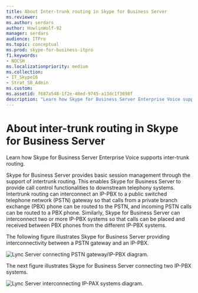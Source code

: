 ```yaml
---
title: About Inter-trunk routing in Skype for Business Server
ms.reviewer: 
ms.author: serdars
author: HowlinWolf-92
manager: serdars
audience: ITPro
ms.topic: conceptual
ms.prod: skype-for-business-itpro
f1.keywords:
- NOCSH
ms.localizationpriority: medium
ms.collection: 
- IT_Skype16
- Strat_SB_Admin
ms.custom:
ms.assetid: f687a548-1f2e-48ed-9745-a13dc1f3698f
description: "Learn how Skype for Business Server Enterprise Voice supports inter-trunk routing."
---
```


# About inter-trunk routing in Skype for Business Server
 
Learn how Skype for Business Server Enterprise Voice supports inter-trunk routing.
  
Skype for Business Server provides basic session management through the support of intertrunk routing. This enables Skype for Business Server to provide call control functionalities to downstream telephony systems. Intertrunk routing can interconnect an IP-PBX to a public switched telephone network (PSTN) gateway so that calls from a private branch exchange (PBX) phone can be routed to the PSTN, and incoming PSTN calls can be routed to a PBX phone. Similarly, Skype for Business Server can interconnect two or more IP-PBX systems so that calls can be placed and received between PBX phones from the different IP-PBX systems. 
  
The following figure illustrates Skype for Business Server providing interconnectivity between a PSTN gateway and an IP-PBX.
  
![Lync Server connecting PSTN gateway/IP-PBX diagram.](../../media/inter_trunk01.jpg)
  
The next figure illustrates Skype for Business Server connecting two IP-PBX systems.
  
![Lync Server interconnecting IP-PAX systems diagram.](../../media/inter_trunk02.jpg)
  

